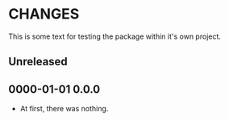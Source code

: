 # CHANGES

This is some text for testing the package within it's own project.

## Unreleased

## 0000-01-01 0.0.0

 - At first, there was nothing.
